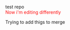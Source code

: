 test repo 
<br>
<span style='color:#FF0F0F'>Now i'm editing differently</span>


Trying to add thigs to merge